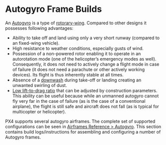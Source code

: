 # Autogyro Frame Builds

An [Autogyro](https://en.wikipedia.org/wiki/Autogyro) is a type of [rotorary-wing](https://en.wikipedia.org/wiki/Rotorcraft). Compared to other designs it possesses following advantages:

* Ability to take off and land using only a very short runway (compared to an fixed-wing vehicle).
* High resistance to weather conditions, especially gusts of wind.
* Possession of a non-powered rotor enabling it to operate in an autorotation mode (one of the helicopter’s emergency modes as well). Consequently, it does not need to actively change a flight mode in case of failure (it does not need a parachute or other actively working devices). Its flight is thus inherently stable at all times.
* Absence of a [downwash](https://en.wikipedia.org/wiki/Downwash) during take-off or landing creating an unwanted swirling of dust.
* [Low lift-to-drag ratio](https://en.wikipedia.org/wiki/Lift-to-drag_ratio) that can be adjusted by construction parameters. This ability can be useful because while an unmanned autogyro cannot fly very far in the case of failure (as is the case of a conventional airplane), the flight is still safe and aircraft does not fall (as is typical for multicopter or helicopter).

PX4 supports several autogyro airframes. The complete set of supported configurations can be seen in [Airframes Reference > Autogyro](../airframes/airframe_reference.md#autogyro). This section contains build logs/instructions for assembling and configuring a number of Autogyro frames.
